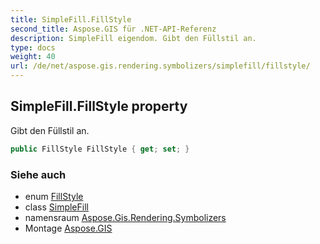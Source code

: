 ```yaml
---
title: SimpleFill.FillStyle
second_title: Aspose.GIS für .NET-API-Referenz
description: SimpleFill eigendom. Gibt den Füllstil an.
type: docs
weight: 40
url: /de/net/aspose.gis.rendering.symbolizers/simplefill/fillstyle/
---
```

## SimpleFill.FillStyle property

Gibt den Füllstil an.

```csharp
public FillStyle FillStyle { get; set; }
```

### Siehe auch

* enum [FillStyle](../../../aspose.gis.rendering/fillstyle/)
* class [SimpleFill](../)
* namensraum [Aspose.Gis.Rendering.Symbolizers](../../simplefill/)
* Montage [Aspose.GIS](../../../)


